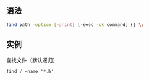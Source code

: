 ## 语法
```sh
find path -option [-print] [-exec -ok command] {} \;
```

## 实例
查找文件（默认递归）  
```
find / -name '*.h'
```
